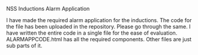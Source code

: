 NSS Inductions Alarm Application

I have made the required alarm application for the inductions.
The code for the file has been uploaded in the repository.
Please go through the same.
I have written the entire code in a single file for the ease of evaluation.
ALARMAPPCODE.html has all the required components.
Other files are just sub parts of it.
